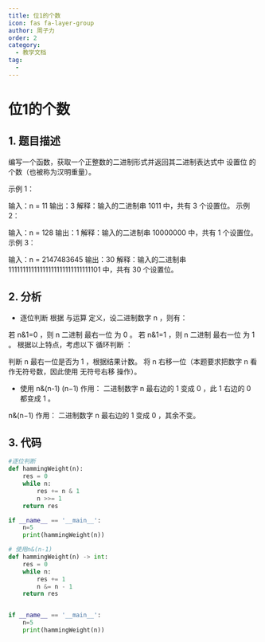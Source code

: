 ```yaml
---
title: 位1的个数
icon: fas fa-layer-group
author: 周子力
order: 2
category:
  - 教学文档
tag:
  - 
---
```


# 位1的个数
## 1. 题目描述
编写一个函数，获取一个正整数的二进制形式并返回其二进制表达式中 
设置位
 的个数（也被称为汉明重量）。

 

示例 1：

输入：n = 11
输出：3
解释：输入的二进制串 1011 中，共有 3 个设置位。
示例 2：

输入：n = 128
输出：1
解释：输入的二进制串 10000000 中，共有 1 个设置位。
示例 3：

输入：n = 2147483645
输出：30
解释：输入的二进制串 11111111111111111111111111111101 中，共有 30 个设置位。
 
## 2. 分析
* 逐位判断
根据 与运算 定义，设二进制数字 n ，则有：

若 n&1=0 ，则 n 二进制 最右一位 为 0 。
若 n&1=1 ，则 n 二进制 最右一位 为 1 。
根据以上特点，考虑以下 循环判断 ：

判断 n 最右一位是否为 1 ，根据结果计数。
将 n 右移一位（本题要求把数字 n 看作无符号数，因此使用 无符号右移 操作）。

* 使用 n&(n-1)
(n−1) 作用： 二进制数字 n 最右边的 1 变成 0 ，此 1 右边的 0 都变成 1 。

n&(n−1) 作用： 二进制数字 n 最右边的 1 变成 0 ，其余不变。

## 3. 代码
```python
#逐位判断
def hammingWeight(n):
    res = 0
    while n:
        res += n & 1
        n >>= 1
    return res

if __name__ == '__main__':
    n=5
    print(hammingWeight(n))
```

```python
# 使用n&(n-1)
def hammingWeight(n) -> int:
    res = 0
    while n:
        res += 1
        n &= n - 1
    return res


if __name__ == '__main__':
    n=5
    print(hammingWeight(n))
```

